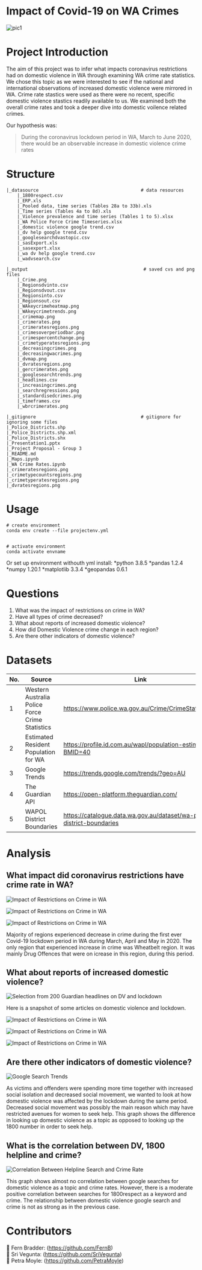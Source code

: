 # Impact of Covid-19 on WA Crimes 


![pic1](readmeimages/Title_Capture.PNG)






# Project Introduction 
The aim of this project was to infer what impacts coronavirus restrictions had on domestic violence in WA through examining WA crime rate statistics. 
We chose this topic as we were interested to see if the national and international observations of increased domestic violence were mirrored in WA.
Crime rate stastics were used as there were no recent, specific domestic violence stastics readily available to us.
We examined both the overall crime rates and took a deeper dive into domestic voilence related crimes.

Our hypothesis was:
> During the coronavirus lockdown period in WA, March to June 2020, there would be an observable increase in domestic violence crime rates


# Structure 
```
|_datasource                                      # data resources 
    |_1800respect.csv
    |_ERP.xls
    |_Pooled data, time series (Tables 28a to 33b).xls
    |_Time series (Tables 4a to 8d).xls
    |_Violence prevalence and time series (Tables 1 to 5).xlsx
    |_WA Police Force Crime Timeseries.xlsx
    |_domestic violence google trend.csv
    |_dv help google trend.csv
    |_googlesearchdvastopic.csv
    |_sasExport.xls
    |_sasexport.xlsx
    |_wa dv help google trend.csv
    |_wadvsearch.csv

|_output                                           # saved cvs and png files 
    |_Crime.png
    |_Regionsdvinto.csv
    |_Regionsdvout.csv
    |_Regionsinto.csv
    |_Regionsout.csv
    |_WAkeycrimeheatmap.png
    |_WAkeycrimetrends.png
    |_crimemap.png
    |_crimerates.png
    |_crimeratesregions.png
    |_crimesoverperiodbar.png
    |_crimespercentchange.png
    |_crimetyperatesregions.png
    |_decreasingcrimes.png
    |_decreasingwacrimes.png
    |_dvmap.png
    |_dvratesregions.png
    |_gercrimerates.png
    |_googlesearchtrends.png
    |_headlines.csv
    |_increasingcrimes.png
    |_searchregressions.png
    |_standardisedcrimes.png
    |_timeframes.csv
    |_wbrcrimerates.png

|_gitignore                                       # gitignore for ignoring some files 
|_Police_Districts.shp
|_Police_Districts.shp.xml
|_Police_Districts.shx
|_Presentation1.pptx
|_Project Proposal - Group 3
|_README.md
|_Maps.ipynb
|_WA Crime Rates.ipynb
|_crimeratesregions.png
|_crimetypecountsregions.png
|_crimetyperatesregions.png
|_dvratesregions.png
```




# Usage
```
# create environment 
conda env create --file projectenv.yml


# activate environment
conda activate envname
```


Or set up environment withouth yml install:
*python 3.8.5
*pandas 1.2.4
*numpy 1.20.1
*matplotlib 3.3.4
*geopandas 0.6.1



# Questions 
1. What was the impact of restrictions on crime in WA?
2. Have all types of crime decreased?
3. What about reports of increased domestic violence?
4. How did Domestic Violence crime change in each region?
5. Are there other indicators of domestic violence?



# Datasets
|No.|Source|Link|
| -|-|-|
|1|Western Australia Police Force Crime Statistics|https://www.police.wa.gov.au/Crime/CrimeStatistics#/|
|2|Estimated Resident Population for WA |https://profile.id.com.au/wapl/population-estimate?BMID=40|
|3|Google Trends|https://trends.google.com/trends/?geo=AU|
|4|The Guardian API|https://open-platform.theguardian.com/|
|5|WAPOL District Boundaries|https://catalogue.data.wa.gov.au/dataset/wa-police-district-boundaries|



# Analysis 
## __What impact did coronavirus restrictions have crime rate in WA?__


![Impact of Restrictions on Crime in WA](output/crimeratesregions.png)


![Impact of Restrictions on Crime in WA](output/crimeratesperiodbar.png)

![Impact of Restrictions on Crime in WA](output/crimetyperatesregions.png)

Majority of regions experienced decrease in crime during the first ever Covid-19 lockdown period in WA during March, April and May in 2020. The only region that experienced increase in crime was Wheatbelt region. It was mainly Drug Offences that were on icrease in this region, during this period. 

## __What about reports of increased domestic violence?__
![Selection from 200 Guardian headlines on DV and lockdown](readmeimages/apitable.png)

Here is a snapshot of some articles on domestic violence and lockdown.


![Impact of Restrictions on Crime in WA](output/dvratesregions.png)


![Impact of Restrictions on Crime in WA](output/dvmap.png)

![Impact of Restrictions on Crime in WA](output/dvpreandpostbar.png)


## __Are there other indicators of domestic violence?__
![Google Search Trends](output/googlesearchtrends.png)

As victims and offenders were spending more time together with increased social isolation and decreased social movement, we wanted to look at how domestic violence was affected by the lockdown during the same period. Decreased social movement was possibly the main reason which may have restricted avenues for women to seek help. This graph shows the difference in looking up domestic violence as a topic as opposed to looking up the 1800 number in order to seek help. 

## __What is the correlation between DV, 1800 helpline and crime?__
![Correlation Between Helpline Search and Crime Rate](output/searchregressionstogether.png)

This graph shows almost no correlation between google searches for domestic violence as a topic and crime rates. However, there is a moderate positive correlation between searches for 1800respect as a keyword and crime. The relationship between domestic violence google search and crime is not as strong as in the previous case. 



# Contributors 
:small_blue_diamond: Fern Bradder: (https://github.com/FernB)  
:small_blue_diamond: Sri Vegunta: (https://github.com/SriVegunta)  
:small_blue_diamond: Petra Moyle: (https://github.com/PetraMoyle)  
